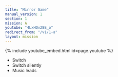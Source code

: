 ```yaml
---
title: "Mirror Game"
manual_version: 1
section: 1
mission: A
youtube: "4LxHQv28E_o"
redirect_from: "/v1/1-a"
layout: mission
---
```


{% include youtube_embed.html id=page.youtube %}

* Switch
* Switch silently
* Music leads
